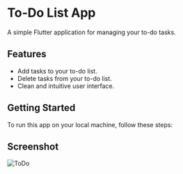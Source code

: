 # To-Do List App

A simple Flutter application for managing your to-do tasks.

## Features

- Add tasks to your to-do list.
- Delete tasks from your to-do list.
- Clean and intuitive user interface.

## Getting Started

To run this app on your local machine, follow these steps:

## Screenshot

![ToDo]()

